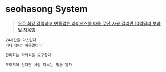 # seohasong System

> [우주 최강 강력하고 빈틈없는 라이센스를 따름 무단 사용 걸리면 10억달러 부과 및 지옥행](http://www.bloter.net/archives/209318)


```
24시간을 다스린다
기다리는건 쉬운일이다
```

```
합리화는 자의식을 요구한다
```

```
무리지어 산다면 사람 다루는 법을 알자
```
